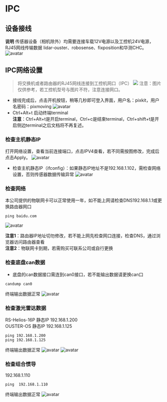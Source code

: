# IPC
## 设备接线
**说明** 传感器设备（相机除外）均需要连接车载12V电源以及工控机24V电源，RJ45网线传输数据
lidar-ouster、robosense、fixposition和华测CHC。 
 ![avatar](./image/IPC_picture/connect%20_line.png)
## IPC网络设置

> 将交换机或者路由器的RJ45网线连接到工控机网口（IPC）
    ![](./image/IPC_picture/ifconfig.jpg)
注意：图片仅供参考，若工控机型号与图片不符，注意连接网口。
- 接线完成后，点击开机按钮，稍等几秒即可登入界面，用户名：pixkit，用户名密码：pixmoving
    ![avatar](./image/IPC_picture/Snipaste_2023-04-28_13-59-54.png)
- Ctrl+Alt+t 启动终端terminal   
  **注意**：Ctrl+Alt+t是开启terminal，Ctrl+c是结束terminal，Ctrl+shift+t是开启侧边terminal之后文档将不再复述。
### 检查主机静态IP
打开网络设置，查看当前连接端口，点击IPV4查看，若不同需按图修改，完成后点击Apply。
    ![avatar](./image/IPC_picture/Snipaste_2023-05-18_12-28-11.png)

- 检查主机静态IP（ifconfig）：如果静态IP地址不是192.168.1.102，需检查网络设置，否则传感器数据传输异常
    ![avatar](./image/IPC_picture/Snipaste_2023-04-28_14-05-45.png)
###  检查网络 
 本公司提供的物联网卡可以正常使用一年，如不能上网请检查DNS192.168.1.1或更换路由器网口
```shell
ping baidu.com
```
 ![avatar](./image/IPC_picture/inter.jpg)

**注意1**：路由器IP地址切勿修改，若不能上网先检查网口连接，检查DNS，通过浏览器访问路由器查看  
**注意2**：物联网卡到期，若需购买可联系公司或自行更换


### 检查底盘can数据
- 底盘的can数据接口需连到can0接口，若不能输出数据请更换can口
```shell
candump can0
```
终端输出数据正常
    ![avatar](./image/IPC_picture/candata.jpg)

### 检查激光雷达数据  
   RS-Helios-16P 静态IP 192.168.1.200     
   OUSTER-OS    静态IP  192.168.1.125
                   
```shell
ping 192.168.1.200
ping 192.168.1.125
```
终端输出数据正常
    ![avatar](./image/IPC_picture/rslidar.jpg)
    ![avatar](./image/IPC_picture/ousteros1.jpg)

### 检查组合惯导
192.168.1.110
```shell
ping  192.168.1.110
```
终端输出数据正常
    ![avatar](./image/IPC_picture/gnssip.jpg)
